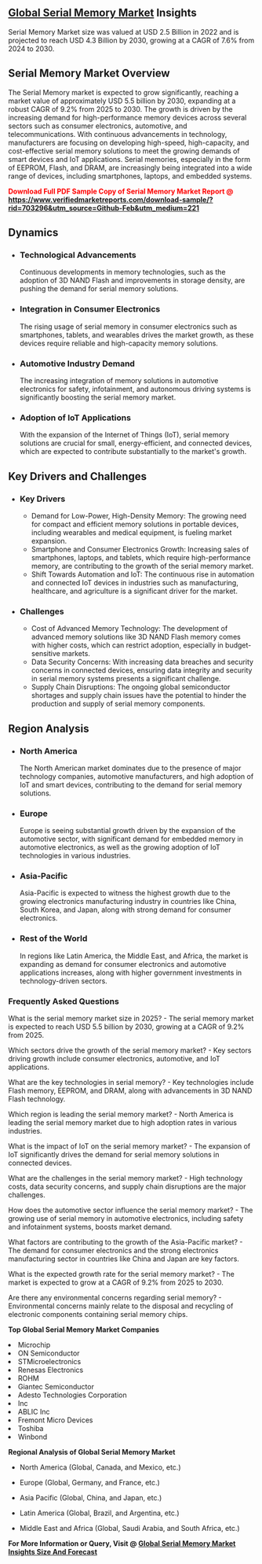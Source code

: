 <h2><a href="https://www.verifiedmarketreports.com/download-sample/?rid=703296&amp;utm_source=Github&amp;utm_medium=221" target="_blank">Global Serial Memory Market</a> Insights</h2><p>Serial Memory Market size was valued at USD 2.5 Billion in 2022 and is projected to reach USD 4.3 Billion by 2030, growing at a CAGR of 7.6% from 2024 to 2030.</p><p> <h2>Serial Memory Market Overview</h2> <p>The Serial Memory market is expected to grow significantly, reaching a market value of approximately USD 5.5 billion by 2030, expanding at a robust CAGR of 9.2% from 2025 to 2030. The growth is driven by the increasing demand for high-performance memory devices across several sectors such as consumer electronics, automotive, and telecommunications. With continuous advancements in technology, manufacturers are focusing on developing high-speed, high-capacity, and cost-effective serial memory solutions to meet the growing demands of smart devices and IoT applications. Serial memories, especially in the form of EEPROM, Flash, and DRAM, are increasingly being integrated into a wide range of devices, including smartphones, laptops, and embedded systems.</p> <p><strong><p><span class=""><span style="color: #ff0000;"><strong>Download Full PDF Sample Copy of Serial Memory Market Report</strong> @ </span><a href="https://www.verifiedmarketreports.com/download-sample/?rid=703296&amp;utm_source=Github-Feb&amp;utm_medium=221" target="_blank">https://www.verifiedmarketreports.com/download-sample/?rid=703296&amp;utm_source=Github-Feb&amp;utm_medium=221</a></span></p></strong></p> <h2>Dynamics</h2> <ul> <li><h3>Technological Advancements</h3>Continuous developments in memory technologies, such as the adoption of 3D NAND Flash and improvements in storage density, are pushing the demand for serial memory solutions.</li> <li><h3>Integration in Consumer Electronics</h3>The rising usage of serial memory in consumer electronics such as smartphones, tablets, and wearables drives the market growth, as these devices require reliable and high-capacity memory solutions.</li> <li><h3>Automotive Industry Demand</h3>The increasing integration of memory solutions in automotive electronics for safety, infotainment, and autonomous driving systems is significantly boosting the serial memory market.</li> <li><h3>Adoption of IoT Applications</h3>With the expansion of the Internet of Things (IoT), serial memory solutions are crucial for small, energy-efficient, and connected devices, which are expected to contribute substantially to the market's growth.</li> </ul> <h2>Key Drivers and Challenges</h2> <ul> <li><h3>Key Drivers</h3> <ul> <li>Demand for Low-Power, High-Density Memory: The growing need for compact and efficient memory solutions in portable devices, including wearables and medical equipment, is fueling market expansion.</li> <li>Smartphone and Consumer Electronics Growth: Increasing sales of smartphones, laptops, and tablets, which require high-performance memory, are contributing to the growth of the serial memory market.</li> <li>Shift Towards Automation and IoT: The continuous rise in automation and connected IoT devices in industries such as manufacturing, healthcare, and agriculture is a significant driver for the market.</li> </ul> </li> <li><h3>Challenges</h3> <ul> <li>Cost of Advanced Memory Technology: The development of advanced memory solutions like 3D NAND Flash memory comes with higher costs, which can restrict adoption, especially in budget-sensitive markets.</li> <li>Data Security Concerns: With increasing data breaches and security concerns in connected devices, ensuring data integrity and security in serial memory systems presents a significant challenge.</li> <li>Supply Chain Disruptions: The ongoing global semiconductor shortages and supply chain issues have the potential to hinder the production and supply of serial memory components.</li> </ul> </li> </ul> <h2>Region Analysis</h2> <ul> <li><h3>North America</h3>The North American market dominates due to the presence of major technology companies, automotive manufacturers, and high adoption of IoT and smart devices, contributing to the demand for serial memory solutions.</li> <li><h3>Europe</h3>Europe is seeing substantial growth driven by the expansion of the automotive sector, with significant demand for embedded memory in automotive electronics, as well as the growing adoption of IoT technologies in various industries.</li> <li><h3>Asia-Pacific</h3>Asia-Pacific is expected to witness the highest growth due to the growing electronics manufacturing industry in countries like China, South Korea, and Japan, along with strong demand for consumer electronics.</li> <li><h3>Rest of the World</h3>In regions like Latin America, the Middle East, and Africa, the market is expanding as demand for consumer electronics and automotive applications increases, along with higher government investments in technology-driven sectors.</li> </ul> <h3>Frequently Asked Questions</h3> <p>What is the serial memory market size in 2025? - The serial memory market is expected to reach USD 5.5 billion by 2030, growing at a CAGR of 9.2% from 2025.</p> <p>Which sectors drive the growth of the serial memory market? - Key sectors driving growth include consumer electronics, automotive, and IoT applications.</p> <p>What are the key technologies in serial memory? - Key technologies include Flash memory, EEPROM, and DRAM, along with advancements in 3D NAND Flash technology.</p> <p>Which region is leading the serial memory market? - North America is leading the serial memory market due to high adoption rates in various industries.</p> <p>What is the impact of IoT on the serial memory market? - The expansion of IoT significantly drives the demand for serial memory solutions in connected devices.</p> <p>What are the challenges in the serial memory market? - High technology costs, data security concerns, and supply chain disruptions are the major challenges.</p> <p>How does the automotive sector influence the serial memory market? - The growing use of serial memory in automotive electronics, including safety and infotainment systems, boosts market demand.</p> <p>What factors are contributing to the growth of the Asia-Pacific market? - The demand for consumer electronics and the strong electronics manufacturing sector in countries like China and Japan are key factors.</p> <p>What is the expected growth rate for the serial memory market? - The market is expected to grow at a CAGR of 9.2% from 2025 to 2030.</p> <p>Are there any environmental concerns regarding serial memory? - Environmental concerns mainly relate to the disposal and recycling of electronic components containing serial memory chips.</p> </p><p><strong>Top Global Serial Memory Market Companies</strong></p><div data-test-id=""><p><li>Microchip</li><li> ON Semiconductor</li><li> STMicroelectronics</li><li> Renesas Electronics</li><li> ROHM</li><li> Giantec Semiconductor</li><li> Adesto Technologies Corporation</li><li> Inc</li><li> ABLIC Inc</li><li> Fremont Micro Devices</li><li> Toshiba</li><li> Winbond</li></p><div><strong>Regional Analysis of&nbsp;Global Serial Memory Market</strong></div><ul><li dir="ltr"><p dir="ltr">North America&nbsp;(Global, Canada, and Mexico, etc.)</p></li><li dir="ltr"><p dir="ltr">Europe (Global, Germany, and France, etc.)</p></li><li dir="ltr"><p dir="ltr">Asia Pacific&nbsp;(Global, China, and Japan, etc.)</p></li><li dir="ltr"><p dir="ltr">Latin America&nbsp;(Global, Brazil, and Argentina, etc.)</p></li><li dir="ltr">Middle East and Africa&nbsp;(Global, Saudi Arabia, and South Africa, etc.)</li></ul><p><strong>For More Information or Query, Visit @&nbsp;</strong><strong><a href="https://www.verifiedmarketreports.com/product/serial-memory-market/?utm_source=Github&amp;utm_medium=221" target="_blank">Global Serial Memory Market Insights Size And Forecast</a></strong></p></div>
